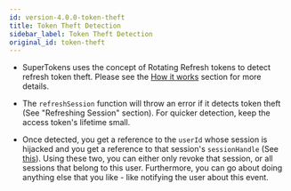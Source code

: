 ```yaml
---
id: version-4.0.0-token-theft
title: Token Theft Detection
sidebar_label: Token Theft Detection
original_id: token-theft
---
```


- SuperTokens uses the concept of Rotating Refresh tokens to detect refresh token theft. Please see the [How it works](../how-it-works/details) section for more details.

- The ```refreshSession``` function will throw an error if it detects token theft (See "Refreshing Session" section). For quicker detection, keep the access token's lifetime small.

- Once detected, you get a reference to the ```userId``` whose session is hijacked and you get a reference to that session's ```sessionHandle``` (See [this](error-handling#unauthorised_and_token_theft_detected)). Using these two, you can either only revoke that session, or all sessions that belong to this user. Furthermore, you can go about doing anything else that you like - like notifying the user about this event.